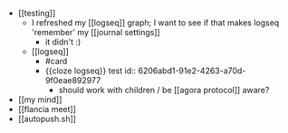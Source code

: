- [[testing]]
	- I refreshed my [[logseq]] graph; I want to see if that makes logseq 'remember' my [[journal settings]]
		- it didn't :)
	- [[logseq]]
		- #card
		- {{cloze logseq}} test
		  id:: 6206abd1-91e2-4263-a70d-9f0eae892977
			- should work with children / be [[agora protocol]] aware?
- [[my mind]]
- [[flancia meet]]
- [[autopush.sh]]
